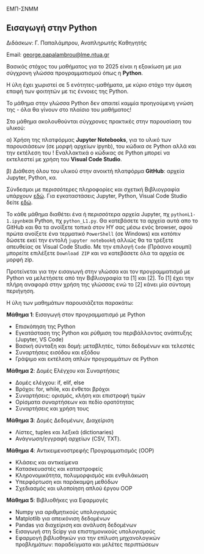 ΕΜΠ-ΣΝΜΜ

<h2>Εισαγωγή στην Python </h2>

Διδάσκων: Γ. Παπαλάμπρου, Αναπληρωτής Καθηγητής

Email: george.papalambrou@lme.ntua.gr

Βασικός στόχος του μαθήματος για το 2025 είναι η εξοικίωση με μια σύγχρονη γλώσσα προγραμματισμού όπως η **Python**.

Η ύλη έχει χωριστεί σε 5 ενότητες-μαθήματα, με κύριο στόχο την άμεση επαφή των φοιτητών με τις έννοιες της Python.

Το μάθημα  στην γλώσσα Python δεν απαιτεί καμμία προηγούμενη γνώση της - όλα θα γίνουν στο πλαίσιο του μαθήματος! 

Στο μάθημα ακολουθούνται σύγχρονες πρακτικές στην παρουσίαση του υλικού: 

α) Χρήση της πλατφόρμας **Jupyter Notebooks**, για το υλικό των παρουσιάσεων (σε μορφή αρχείων ipynb), του κώδικα σε Python 
αλλά και την εκτέλεση του ! 
Εναλλακτικά  ο κώδικας σε Python μπορεί να εκτελεστεί με χρήση του **Visual Code Studio**.

β) Διάθεση όλου του υλικού στην ανοικτή πλατφόρμα **GitHub**: αρχεία Jupyter, Python, κα.

Σύνδεσμοι με περισσότερες πληροφορίες και σχετική Βιβλιογραφία υπάρχουν [εδώ](Bibliography.md). Για εγκαταστάσεις Jupyter, Python, Visual Code Studio δείτε [εδώ](installation.md).

Το κάθε μάθημα διαθέτει ένα ή περισσότερα αρχεία Jupyter, πχ `pythonL1-1.ipynb`και Python, πχ `python_L1.py`. Θα κατεβάσετε τα αρχεία αυτά απο το GitHub και θα τα ανοίξετε τοπικά στον ΗΥ σας μέσω ενός browser, αφού πρώτα ανοίξετε ένα τερματικό `PowerShell` (σε Windows) και κατόπιν δώσετε εκεί την εντολή `jupyter notebook`ή αλλιώς θα τα τρέξετε  απευθείας σε Visual Code Studio. Με την επιλογή `Code` (Πράσινο κουμπί) μπορείτε επιλέξετε `Download ZIP` και να κατεβάσετε όλα τα αρχεία σε μορφή zip. 

Προτείνεται για την  εισαγωγή στην γλώσσα και τον προγραμματισμό με Python να μελετήσετε από την Βιβλιογραφία τα [1] και [2]. Το [1] έχει την πλήρη αναφορά στην χρήση της γλώσσας ενώ το [2] κάνει μία σύντομη περιήγηση.

Η ύλη των μαθημάτων παρουσιάζεται παρακάτω:

**Μάθημα 1**: Εισαγωγή στον προγραμματισμό με Python
- Επισκόπηση της Python
- Εγκατάσταση της Python και ρύθμιση του περιβάλλοντος ανάπτυξης (Jupyter, VS Code)
- Βασική σύνταξη και δομή: μεταβλητές, τύποι δεδομένων και τελεστές
- Συναρτήσεις εισόδου και εξόδου
- Γράψιμο και εκτέλεση απλών προγραμμάτων σε Python

**Μάθημα 2**: Δομές Ελέγχου και Συναρτήσεις

- Δομές ελέγχου: if, elif, else
- Βρόχοι: for, while, και ένθετοι βρόχοι
- Συναρτήσεις: ορισμός, κλήση και επιστροφή τιμών
- Ορίσματα συναρτήσεων και πεδίο ορατότητας
- Συναρτήσεις και χρήση τους

**Μάθημα 3**: Δομές Δεδομένων, Διαχείριση

- Λίστες, tuples  και λεξικά (dictionaries)
- Ανάγνωση/εγγραφή αρχείων (CSV, TXT).


**Μάθημα 4**: Αντικειμενοστρεφής Προγραμματισμός (OOP)

- Κλάσεις και αντικείμενα
- Κατασκευαστές και καταστροφείς
- Κληρονομικότητα, πολυμορφισμός και ενθυλάκωση
- Υπερφόρτωση και παράκαμψη μεθόδων
- Σχεδιασμός και υλοποίηση απλού έργου OOP

**Μάθημα 5**: Βιβλιοθήκες για Εφαρμογές

- Numpy για αριθμητικούς υπολογισμούς
- Matplotlib για απεικόνιση δεδομένων
- Pandas για διαχείριση και ανάλυση δεδομένων
- Εισαγωγή στη Scipy για επιστημονικούς υπολογισμούς
- Εφαρμογή βιβλιοθηκών για την επίλυση μηχανολογικών προβλημάτων: παραδείγματα και μελέτες περιπτώσεων
